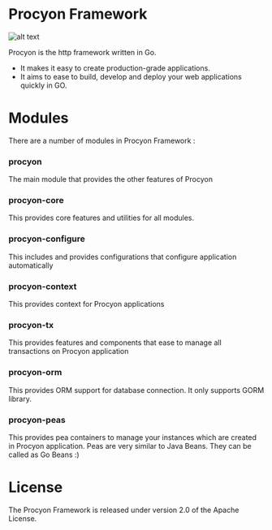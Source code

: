 # Procyon Framework
![alt text](https://goreportcard.com/badge/github.com/procyon-projects/procyon)

Procyon is the http framework written in Go. 

* It makes it easy to create production-grade applications. 
* It aims to ease to build, develop and deploy your web applications quickly in GO.


# Modules
There are a number of modules in Procyon Framework :

### procyon
The main module that provides the other features of Procyon

### procyon-core
This provides core features and utilities for all modules.

### procyon-configure
This includes and provides configurations that configure application automatically

### procyon-context
This provides context for Procyon applications

### procyon-tx
This provides features and components that ease to manage all transactions on Procyon application

### procyon-orm
This provides ORM support for database connection. It only supports GORM library.

### procyon-peas
This provides pea containers to manage your instances which are created in Procyon application. Peas are very similar to Java Beans.
They can be called as Go Beans :)

# License
The Procyon Framework is released under version 2.0 of the Apache License.
